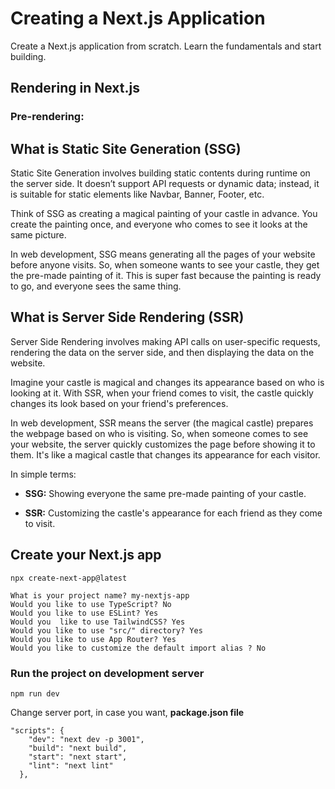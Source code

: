 # Creating a Next.js Application

Create a Next.js application from scratch. Learn the fundamentals and start building.

## Rendering in Next.js

### Pre-rendering:

## What is Static Site Generation (SSG)

Static Site Generation involves building static contents during runtime on the server side. It doesn’t support API requests or dynamic data; instead, it is suitable for static elements like Navbar, Banner, Footer, etc.

Think of SSG as creating a magical painting of your castle in advance. You create the painting once, and everyone who comes to see it looks at the same picture.

In web development, SSG means generating all the pages of your website before anyone visits. So, when someone wants to see your castle, they get the pre-made painting of it. This is super fast because the painting is ready to go, and everyone sees the same thing.

## What is Server Side Rendering (SSR)

Server Side Rendering involves making API calls on user-specific requests, rendering the data on the server side, and then displaying the data on the website.

Imagine your castle is magical and changes its appearance based on who is looking at it. With SSR, when your friend comes to visit, the castle quickly changes its look based on your friend's preferences.

In web development, SSR means the server (the magical castle) prepares the webpage based on who is visiting. So, when someone comes to see your website, the server quickly customizes the page before showing it to them. It's like a magical castle that changes its appearance for each visitor.

In simple terms:

- **SSG:** Showing everyone the same pre-made painting of your castle.
  
- **SSR:** Customizing the castle's appearance for each friend as they come to visit.

## Create your Next.js app
```
npx create-next-app@latest

What is your project name? my-nextjs-app
Would you like to use TypeScript? No
Would you like to use ESLint? Yes
Would you  like to use TailwindCSS? Yes
Would you like to use "src/" directory? Yes
Would you like to use App Router? Yes
Would you like to customize the default import alias ? No
```

### Run the project on development server
```
npm run dev
```

Change server port, in case you want, **package.json file**

```
"scripts": {
    "dev": "next dev -p 3001",
    "build": "next build",
    "start": "next start",
    "lint": "next lint"
  },
```

